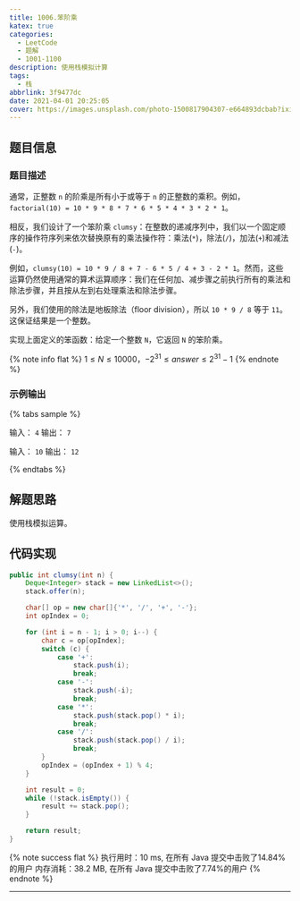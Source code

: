 ```yaml
---
title: 1006.笨阶乘
katex: true
categories:
  - LeetCode
  - 题解
  - 1001-1100
description: 使用栈模拟计算
tags:
  - 栈
abbrlink: 3f9477dc
date: 2021-04-01 20:25:05
cover: https://images.unsplash.com/photo-1500817904307-e664893dcbab?ixid=MXwxMjA3fDB8MHxwaG90by1wYWdlfHx8fGVufDB8fHw%3D&ixlib=rb-1.2.1&auto=format&fit=crop&w=1650&q=80
---
```


## 题目信息

### 题目描述

通常，正整数 `n` 的阶乘是所有小于或等于 `n` 的正整数的乘积。例如，`factorial(10) = 10 * 9 * 8 * 7 * 6 * 5 * 4 * 3 * 2 * 1`。

相反，我们设计了一个笨阶乘 `clumsy`：在整数的递减序列中，我们以一个固定顺序的操作符序列来依次替换原有的乘法操作符：乘法(`*`)，除法(`/`)，加法(`+`)和减法(`-`)。

例如，`clumsy(10) = 10 * 9 / 8 + 7 - 6 * 5 / 4 + 3 - 2 * 1`。然而，这些运算仍然使用通常的算术运算顺序：我们在任何加、减步骤之前执行所有的乘法和除法步骤，并且按从左到右处理乘法和除法步骤。

另外，我们使用的除法是地板除法（floor division），所以 `10 * 9 / 8` 等于 `11`。这保证结果是一个整数。

实现上面定义的笨函数：给定一个整数 `N`，它返回 `N` 的笨阶乘。

{% note info flat %}
$1 \le N \le 10000$，$-2^{31} \le answer \le 2^{31} - 1$
{% endnote %}

### 示例输出

{% tabs sample %}
<!-- tab 示例输出1 -->
输入： `4`
输出： `7`
<!-- endtab -->

<!-- tab 示例输出2 -->
输入： `10`
输出： `12`
<!-- endtab -->
{% endtabs %}

## 解题思路

使用栈模拟运算。

## 代码实现

```java
public int clumsy(int n) {
    Deque<Integer> stack = new LinkedList<>();
    stack.offer(n);

    char[] op = new char[]{'*', '/', '+', '-'};
    int opIndex = 0;

    for (int i = n - 1; i > 0; i--) {
        char c = op[opIndex];
        switch (c) {
            case '+':
                stack.push(i);
                break;
            case '-':
                stack.push(-i);
                break;
            case '*':
                stack.push(stack.pop() * i);
                break;
            case '/':
                stack.push(stack.pop() / i);
                break;
        }
        opIndex = (opIndex + 1) % 4;
    }

    int result = 0;
    while (!stack.isEmpty()) {
        result += stack.pop();
    }

    return result;
}
```

{% note success flat %}
执行用时：10 ms, 在所有 Java 提交中击败了14.84%的用户
内存消耗：38.2 MB, 在所有 Java 提交中击败了7.74%的用户
{% endnote %}

---
